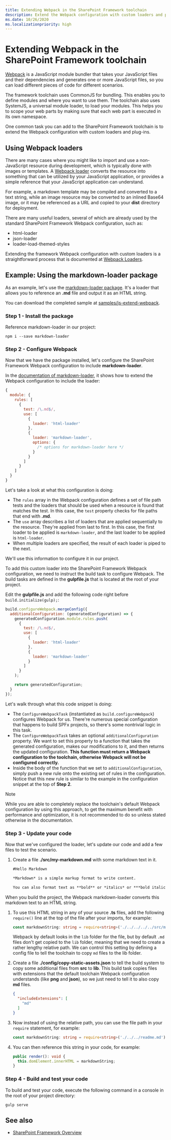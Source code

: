 ```yaml
---
title: Extending Webpack in the SharePoint Framework toolchain
description: Extend the Webpack configuration with custom loaders and plug-ins. Webpack is a JavaScript module bundler.
ms.date: 10/26/2020
ms.localizationpriority: high
---
```

# Extending Webpack in the SharePoint Framework toolchain

[Webpack](https://Webpack.js.org/) is a JavaScript module bundler that takes your JavaScript files and their dependencies and generates one or more JavaScript files, so you can load different pieces of code for different scenarios.

The framework toolchain uses CommonJS for bundling. This enables you to define modules and where you want to use them. The toolchain also uses SystemJS, a universal module loader, to load your modules. This helps you to scope your web parts by making sure that each web part is executed in its own namespace.

One common task you can add to the SharePoint Framework toolchain is to extend the Webpack configuration with custom loaders and plug-ins.

## Using Webpack loaders

There are many cases where you might like to import and use a non-JavaScript resource during development, which is typically done with images or templates. A [Webpack loader](https://webpack.js.org/loaders/) converts the resource into something that can be utilized by your JavaScript application, or provides a simple reference that your JavaScript application can understand.

For example, a markdown template may be compiled and converted to a text string, while an image resource may be converted to an inlined Base64 image, or it may be referenced as a URL and copied to your **dist** directory for deployment.

There are many useful loaders, several of which are already used by the standard SharePoint Framework Webpack configuration, such as:

- html-loader
- json-loader
- loader-load-themed-styles

Extending the framework Webpack configuration with custom loaders is a straightforward process that is documented at [Webpack Loaders](https://webpack.js.org/loaders/).

## Example: Using the markdown-loader package

As an example, let's use the [markdown-loader package](https://www.npmjs.com/package/markdown-loader).  It's a loader that allows you to reference an **.md** file and output it as an HTML string.

You can download the completed sample at [samples/js-extend-webpack](https://aka.ms/spfx-extend-Webpack-sample).

### Step 1 - Install the package

Reference markdown-loader in our project:

```console
npm i --save markdown-loader
```

### Step 2 - Configure Webpack

Now that we have the package installed, let's configure the SharePoint Framework Webpack configuration to include **markdown-loader**.

In the [documentation of markdown-loader](https://github.com/peerigon/markdown-loader), it shows how to extend the Webpack configuration to include the loader:

```javascript
{
  module: {
    rules: [
      {
        test: /\.md$/,
        use: [
          {
            loader: 'html-loader'
          },
          {
            loader: 'markdown-loader',
            options: {
              /* options for markdown-loader here */
            }
          }
        ]
      }
    ]
  }
}
```

Let's take a look at what this configuration is doing:

- The `rules` array in the Webpack configuration defines a set of file path tests and the loaders that should be used when a resource is found that matches the test. In this case, the `test` property checks for file paths that end with **.md**.
- The `use` array describes a list of loaders that are applied sequentially to the resource. They're applied from last to first. In this case, the first loader to be applied is `markdown-loader`, and the last loader to be applied is `html-loader`.
- When multiple loaders are specified, the result of each loader is piped to the next.

We'll use this information to configure it in our project.

To add this custom loader into the SharePoint Framework Webpack configuration, we need to instruct the build task to configure Webpack. The build tasks are defined in the **gulpfile.js** that is located at the root of your project.

Edit the **gulpfile.js** and add the following code right before `build.initialize(gulp);`:

```javascript
build.configureWebpack.mergeConfig({
  additionalConfiguration: (generatedConfiguration) => {
    generatedConfiguration.module.rules.push(
      {
        test: /\.md$/,
        use: [
          {
            loader: 'html-loader'
          },
          {
            loader: 'markdown-loader'
          }
        ]
      }
    );

    return generatedConfiguration;
  }
});
```

Let's walk through what this code snippet is doing:

- The `ConfigureWebpackTask` (instantiated as `build.configureWebpack`) configures Webpack for us. There're numerous special configuration that happens to build SPFx projects, so there's some nontrivial logic in this task.
- The `ConfigureWebpackTask` takes an optional `additionalConfiguration` property. We want to set this property to a function that takes the generated configuration, makes our modifications to it, and then returns the updated configuration. **This function must return a Webpack configuration to the toolchain, otherwise Webpack will not be configured correctly.**
- Inside the body of the function that we set to `additionalConfiguration`, simply push a new rule onto the existing set of rules in the configuration. Notice that this new rule is similar to the example in the configuration snippet at the top of **Step 2**.

> [!NOTE]
> While you are able to completely replace the toolchain's default Webpack configuration by using this approach, to get the maximum benefit with performance and optimization, it is not recommended to do so unless stated otherwise in the documentation.

### Step 3 - Update your code

Now that we've configured the loader, let's update our code and add a few files to test the scenario.

1. Create a file **./src/my-markdown.md** with some markdown text in it.

    ```md
    #Hello Markdown

    *Markdown* is a simple markup format to write content.

    You can also format text as **bold** or *italics* or ***bold italics***
    ```

  When you build the project, the Webpack markdown-loader converts this markdown text to an HTML string.

1. To use this HTML string in any of your source **.ts** files, add the following `require()` line at the top of the file after your imports, for example:

    ```typescript
    const markdownString: string = require<string>('./../../../../src/my-markdown.md');
    ```

    Webpack by default looks in the `lib` folder for the file, but by default `.md` files don't get copied to the `lib` folder, meaning that we need to create a rather lengthy relative path. We can control this setting by defining a config file to tell the toolchain to copy `md` files to the lib folder.

1. Create a file **./config/copy-static-assets.json** to tell the build system to copy some additional files from **src** to **lib**. This build task copies files with extensions that the default toolchain Webpack configuration understands (like **png** and **json**), so we just need to tell it to also copy **md** files.

    ```json
    {
      "includeExtensions": [
        "md"
      ]
    }
    ```

1. Now instead of using the relative path, you can use the file path in your `require` statement, for example:

    ```typescript
    const markdownString: string = require<string>('./../../readme.md');
    ```

1. You can then reference this string in your code, for example:

    ```typescript
    public render(): void {
      this.domElement.innerHTML = markdownString;
    }
    ```

### Step 4 - Build and test your code

To build and test your code, execute the following command in a console in the root of your project directory:

```console
gulp serve
```

## See also

- [SharePoint Framework Overview](../sharepoint-framework-overview.md)
